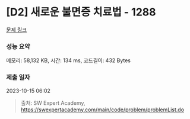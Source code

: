 # [D2] 새로운 불면증 치료법 - 1288 

[문제 링크](https://swexpertacademy.com/main/code/problem/problemDetail.do?contestProbId=AV18_yw6I9MCFAZN) 

### 성능 요약

메모리: 58,132 KB, 시간: 134 ms, 코드길이: 432 Bytes

### 제출 일자

2023-10-15 06:02



> 출처: SW Expert Academy, https://swexpertacademy.com/main/code/problem/problemList.do